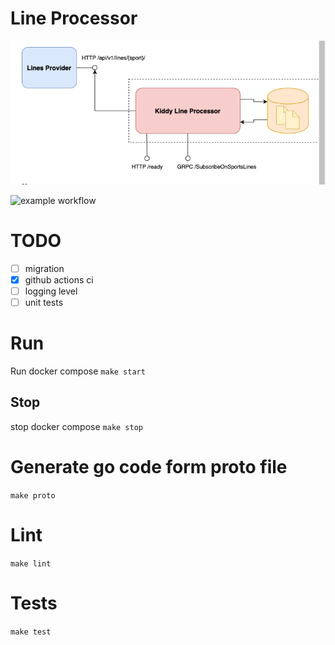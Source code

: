 # Line Processor
![architecture](docs/img/arch.png "Architecture")

![example workflow](https://github.com/col3name/kiddy-sport-line/actions/workflows/prod.yml/badge.svg)

# TODO
- [ ] migration
- [x] github actions ci
- [ ] logging level
- [ ] unit tests

# Run
Run docker compose
`make start`

## Stop
stop docker compose
`make stop`

# Generate go code form proto file
`make proto`
# Lint
`make lint`

# Tests 
`make test`
